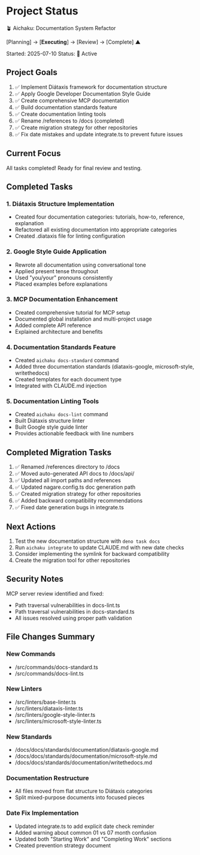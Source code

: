 # Project Status

🪴 Aichaku: Documentation System Refactor

[Planning] → [**Executing**] → [Review] → [Complete]
              ▲

Started: 2025-07-10
Status: 🌿 Active

## Project Goals

1. ✅ Implement Diátaxis framework for documentation structure
2. ✅ Apply Google Developer Documentation Style Guide
3. ✅ Create comprehensive MCP documentation
4. ✅ Build documentation standards feature
5. ✅ Create documentation linting tools
6. ✅ Rename /references to /docs (completed)
7. ✅ Create migration strategy for other repositories
8. ✅ Fix date mistakes and update integrate.ts to prevent future issues

## Current Focus

All tasks completed! Ready for final review and testing.

## Completed Tasks

### 1. Diátaxis Structure Implementation
- Created four documentation categories: tutorials, how-to, reference, explanation
- Refactored all existing documentation into appropriate categories
- Created .diataxis file for linting configuration

### 2. Google Style Guide Application
- Rewrote all documentation using conversational tone
- Applied present tense throughout
- Used "you/your" pronouns consistently
- Placed examples before explanations

### 3. MCP Documentation Enhancement
- Created comprehensive tutorial for MCP setup
- Documented global installation and multi-project usage
- Added complete API reference
- Explained architecture and benefits

### 4. Documentation Standards Feature
- Created `aichaku docs-standard` command
- Added three documentation standards (diataxis-google, microsoft-style, writethedocs)
- Created templates for each document type
- Integrated with CLAUDE.md injection

### 5. Documentation Linting Tools
- Created `aichaku docs-lint` command
- Built Diátaxis structure linter
- Built Google style guide linter
- Provides actionable feedback with line numbers

## Completed Migration Tasks

1. ✅ Renamed /references directory to /docs
2. ✅ Moved auto-generated API docs to /docs/api/
3. ✅ Updated all import paths and references
4. ✅ Updated nagare.config.ts doc generation path
5. ✅ Created migration strategy for other repositories
6. ✅ Added backward compatibility recommendations
7. ✅ Fixed date generation bugs in integrate.ts

## Next Actions

1. Test the new documentation structure with `deno task docs`
2. Run `aichaku integrate` to update CLAUDE.md with new date checks
3. Consider implementing the symlink for backward compatibility
4. Create the migration tool for other repositories

## Security Notes

MCP server review identified and fixed:
- Path traversal vulnerabilities in docs-lint.ts
- Path traversal vulnerabilities in docs-standard.ts
- All issues resolved using proper path validation

## File Changes Summary

### New Commands
- /src/commands/docs-standard.ts
- /src/commands/docs-lint.ts

### New Linters
- /src/linters/base-linter.ts
- /src/linters/diataxis-linter.ts
- /src/linters/google-style-linter.ts
- /src/linters/microsoft-style-linter.ts

### New Standards
- /docs/docs/standards/documentation/diataxis-google.md
- /docs/docs/standards/documentation/microsoft-style.md
- /docs/docs/standards/documentation/writethedocs.md

### Documentation Restructure
- All files moved from flat structure to Diátaxis categories
- Split mixed-purpose documents into focused pieces

### Date Fix Implementation
- Updated integrate.ts to add explicit date check reminder
- Added warning about common 01 vs 07 month confusion
- Updated both "Starting Work" and "Completing Work" sections
- Created prevention strategy document